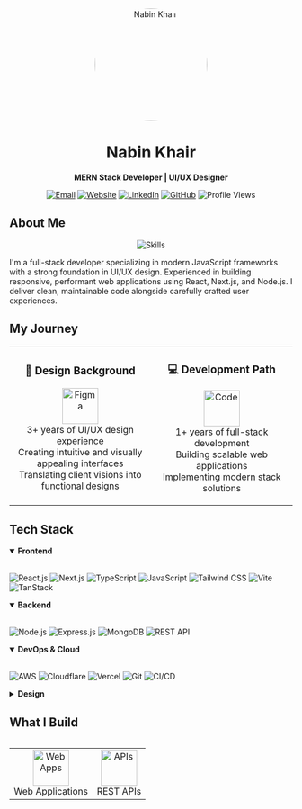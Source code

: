 <div align="center">
  <img src="https://github.com/nabinkhair42.png" alt="Nabin Khair" width="200" height="200" style="border-radius:50%;" />

  <h1>Nabin Khair</h1>
  
  <p>
    <strong>MERN Stack Developer | UI/UX Designer</strong>
  </p>

  [![Email](https://img.shields.io/badge/Gmail-nabinkhair12%40gmail.com-D14836?style=flat-square&logo=gmail&logoColor=white)](mailto:nabinkhair12@gmail.com)
  [![Website](https://img.shields.io/badge/Website-nabinkhair.com.np-4285F4?style=flat-square&logo=google-chrome&logoColor=white)](https://www.nabinkhair.com.np)
  [![LinkedIn](https://img.shields.io/badge/LinkedIn-nabin--khair-0077B5?style=flat-square&logo=linkedin&logoColor=white)](https://linkedin.com/in/nabin-khair-39b486342)
  [![GitHub](https://img.shields.io/badge/GitHub-nabinkhair42-181717?style=flat-square&logo=github&logoColor=white)](https://github.com/nabinkhair42)
  ![Profile Views](https://komarev.com/ghpvc/?username=nabinkhair42&color=0e75b6&style=flat-square)
</div>

## About Me


<!-- <p align="center">
  <img src="https://img.shields.io/badge/Experience-3%2B_Years-brightgreen?style=for-the-badge" alt="Experience" />
  <img src="https://img.shields.io/badge/Based_In-Nepal-red?style=for-the-badge" alt="Location" />
  <img src="https://img.shields.io/badge/Focus-Web_Development-blue?style=for-the-badge" alt="Focus" />
</p> -->

<p align="center">
  <img src="https://skillicons.dev/icons?i=js,ts,react,nextjs,nodejs,express,mongodb,tailwind,figma,aws,vercel" alt="Skills" />
</p>

I'm a full-stack developer specializing in modern JavaScript frameworks with a strong foundation in UI/UX design. Experienced in building responsive, performant web applications using React, Next.js, and Node.js. I deliver clean, maintainable code alongside carefully crafted user experiences.

## My Journey

<div align="center">
  <table border="0" align="center">
    <tr>
      <td width="50%">
        <h3 align="center">🎨 Design Background</h3>
        <p align="center">
          <img width="64" src="https://img.icons8.com/color/96/000000/figma--v1.png" alt="Figma"/>
          <br>
          3+ years of UI/UX design experience<br>
          Creating intuitive and visually appealing interfaces<br>
          Translating client visions into functional designs
        </p>
      </td>
      <td width="50%">
        <h3 align="center">💻 Development Path</h3>
        <p align="center">
          <img width="64" src="https://img.icons8.com/color/96/000000/source-code.png" alt="Code"/>
          <br>
          1+ years of full-stack development<br>
          Building scalable web applications<br>
          Implementing modern stack solutions
        </p>
      </td>
    </tr>
  </table>
</div>

## Tech Stack

<details open>
<summary><b>Frontend</b></summary>
<br>
<p>
  <img src="https://img.shields.io/badge/React-61DAFB?style=flat-square&logo=react&logoColor=black" alt="React.js" />
  <img src="https://img.shields.io/badge/Next.js-000000?style=flat-square&logo=next.js&logoColor=white" alt="Next.js" />
  <img src="https://img.shields.io/badge/TypeScript-3178C6?style=flat-square&logo=typescript&logoColor=white" alt="TypeScript" />
  <img src="https://img.shields.io/badge/JavaScript-F7DF1E?style=flat-square&logo=javascript&logoColor=black" alt="JavaScript" />
  <img src="https://img.shields.io/badge/Tailwind-38B2AC?style=flat-square&logo=tailwind-css&logoColor=white" alt="Tailwind CSS" />
  <img src="https://img.shields.io/badge/Vite-646CFF?style=flat-square&logo=vite&logoColor=white" alt="Vite" />
  <img src="https://img.shields.io/badge/TanStack-FF4154?style=flat-square&logo=react-query&logoColor=white" alt="TanStack" />
</p>
</details>

<details open>
<summary><b>Backend</b></summary>
<br>
<p>
  <img src="https://img.shields.io/badge/Node.js-339933?style=flat-square&logo=node.js&logoColor=white" alt="Node.js" />
  <img src="https://img.shields.io/badge/Express-000000?style=flat-square&logo=express&logoColor=white" alt="Express.js" />
  <img src="https://img.shields.io/badge/MongoDB-47A248?style=flat-square&logo=mongodb&logoColor=white" alt="MongoDB" />
  <img src="https://img.shields.io/badge/REST_API-009688?style=flat-square&logo=fastapi&logoColor=white" alt="REST API" />
</p>
</details>

<details open>
<summary><b>DevOps & Cloud</b></summary>
<br>
<p>
  <img src="https://img.shields.io/badge/AWS-232F3E?style=flat-square&logo=amazon-aws&logoColor=white" alt="AWS" />
  <img src="https://img.shields.io/badge/Cloudflare-F38020?style=flat-square&logo=cloudflare&logoColor=white" alt="Cloudflare" />
  <img src="https://img.shields.io/badge/Vercel-000000?style=flat-square&logo=vercel&logoColor=white" alt="Vercel" />
  <img src="https://img.shields.io/badge/Git-F05032?style=flat-square&logo=git&logoColor=white" alt="Git" />
  <img src="https://img.shields.io/badge/CI/CD-2088FF?style=flat-square&logo=github-actions&logoColor=white" alt="CI/CD" />
</p>
</details>

<details>
<summary><b>Design</b></summary>
<br>
<p>
  <img src="https://img.shields.io/badge/Figma-F24E1E?style=flat-square&logo=figma&logoColor=white" alt="Figma" />
  <img src="https://img.shields.io/badge/Adobe_XD-FF61F6?style=flat-square&logo=adobe-xd&logoColor=white" alt="Adobe XD" />
</p>
</details>

## What I Build

<div align="center">
  <table border="0" align="left">
    <tr>
      <td align="center">
        <img width="64" src="https://img.icons8.com/fluency/96/000000/web-design.png" alt="Web Apps"/>
        <br>Web Applications
      </td>
      <td align="center">
        <img width="64" src="https://img.icons8.com/color/96/000000/database-restore.png" alt="APIs"/>
        <br>REST APIs
      </td>
    </tr>
  </table>
</div>

